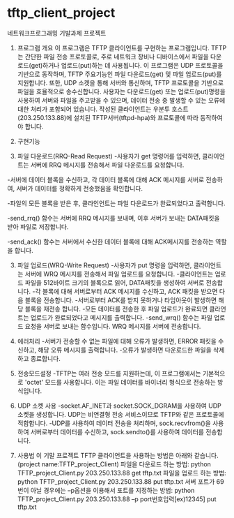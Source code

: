 # tftp_client_project
네트워크프로그래밍 기발과제 프로젝트


1. 프로그램 개요
이 프로그램은 TFTP 클라이언트를 구현하는 프로그램입니다. TFTP는 간단한 파일 전송 프로토콜로, 주로 네트워크 장비나 디바이스에서 파일을 다운로드(get)하거나 업로드(put)하는 데 사용됩니다. 이 프로그램은 UDP 프로토콜을 기반으로 동작하며, TFTP 주요기능인 파일 다운로드(get) 및 파일 업로드(put)를 지원합니다. 또한, UDP 소켓을 통해 서버와 통신하며, TFTP 프로토콜을 기반으로 파일을 효율적으로 송수신합니다. 사용자는 다운로드(get) 또는 업로드(put)명령을 사용하여 서버와 파일을 주고받을 수 있으며, 데이터 전송 중 발생할 수 있는 오류에 대한 처리가 포함되어 있습니다. 작성된 클라이언트는 우분투 호스트(203.250.133.88)에 설치된 TFTP서버(tftpd-hpa)와 프로토콜에 따라 동작하여야 합니다. 


2. 구현기능
  1. 파일 다운로드(RRQ-Read Request)
   -사용자가 get 명령어를 입력하면, 클라이언트는 서버에 RRQ 메시지를 전송해서 파일 다운로드를 요청합니다.

   -서버에 데이터 블록을 수신하고, 각 데이터 블록에 대해 ACK 메시지를 서버로 전송하여, 서버가 데이터를 정확하게 전송했음을 확인합니다.
   
   -파일의 모든 블록을 받은 후, 클라인언트는 파일 다운로드가 완료되었다고 출력합니다.
   
   -send_rrq() 함수는 서버에 RRQ 메시지를 보내며, 이후 서버가 보내는 DATA패킷을 받아 파일로 저장합니다.
   
   -send_ack() 함수는 서버에서 수신한 데이터 블록에 대해 ACK메시지를 전송하는 역할을 합니다.

  3. 파일 업로드(WRQ-Write Request)
   -사용자가 put 명령을 입력하면, 클라이언트는 서버에 WRQ 메시지를 전송해서 파일 업로드를 요청합니다.
   -클라이언트는 업로드 파일을 512바이트 크기의 블록으로 읽어, DATA패킷을 생성하여 서버로 전송합니다.
   -각 블록에 대해 서버로부터 ACK 메시지를 수신하고, ACK 패킷을 받으면 다음 블록을 전송합니다.
   -서버로부터 ACK를 받지 못하거나 타임아웃이 발생하면 해당 블록을 재전송 합니다.
   -모든 데이터를 전송한 후 파일 업로드가 완료되면 클라언트는 업로드가 완료되었다고 메시지를 출력합니다.
   -send_wrq() 함수는 파일 업로드 요청을 서버로 보내는 함수입니다. WRQ 메시지를 서버에 전송합니다.

  4. 에러처리
   -서버가 전송할 수 없는 파일에 대해 오류가 발생하면, ERROR 패킷을 수신하고, 해당 오류 메시지를 출력합니다. 
  -오류가 발생하면 다운로드한 파일을 삭제하고 종료합니다.

  5. 전송모드설정
   -TFTP는 여러 전송 모드를 지원하는데, 이 프로그램에서는 기본적으로 'octet' 모드를 사용합니다. 이는 파일 데이터를 바이너리 형식으로 전송하는 방식입니다.

  6. UDP 소켓 사용
   -socket.AF_INET과 socket.SOCK_DGRAM을 사용하여 UDP 소켓을 생성합니다. UDP는 비연결형 전송 서비스이므로 TFTP와 같은 프로토콜에 적합합니다.
   -UDP를 사용하여 데이터 전송을 처리하며, sock.recvfrom()을 사용하여 서버로부터 데이터를 수신하고, sock.sendto()를 사용하여 데이터를 전송합니다.





3. 사용법
이 기말 프로젝트 TFTP 클라이언트을 사용하는 방법은 아래와 같습니다.(project 
                                                     name:TFTP_project_Client)
파일을 다운로드 하는 방법:
python TFTP_project_Client.py 203.250.133.88 get tftp.txt
파일을 업로드 하는 방법:
python TFTP_project_Client.py 203.250.133.88 put tftp.txt
서버 포트가 69번이 아닐 경우에는 –p옵션을 이용해서 포트를 지정하는 방법:
python TFTP_project_Client.py 203.250.133.88 –p port번호입력[ex)12345] put 
tftp.txt
